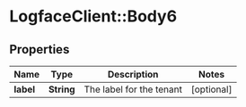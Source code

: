 # LogfaceClient::Body6

## Properties
Name | Type | Description | Notes
------------ | ------------- | ------------- | -------------
**label** | **String** | The label for the tenant | [optional] 


